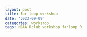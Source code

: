 ```yaml
---
layout: post
title: For loop workshop
date: '2023-09-09'
categories: workshop
tags: NOAA Rclub workshop forloop R
---
```

